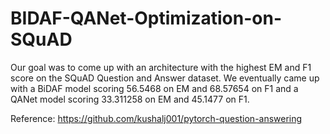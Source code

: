 # BIDAF-QANet-Optimization-on-SQuAD
Our goal was to come up with an architecture with the highest EM and F1 score on the SQuAD Question and Answer dataset. We eventually came up with a BiDAF model scoring 56.5468 on EM and 68.57654 on F1 and a QANet model scoring 33.311258 on EM and 45.1477 on F1.

Reference: https://github.com/kushalj001/pytorch-question-answering
